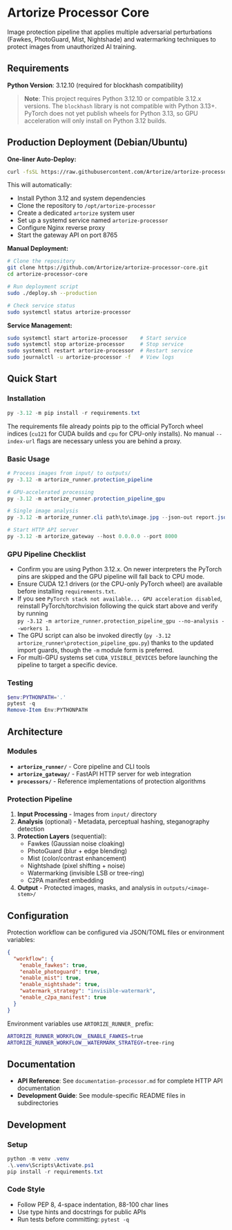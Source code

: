 # Artorize Processor Core

Image protection pipeline that applies multiple adversarial perturbations (Fawkes, PhotoGuard, Mist, Nightshade) and watermarking techniques to protect images from unauthorized AI training.

## Requirements

**Python Version**: 3.12.10 (required for blockhash compatibility)

> **Note**: This project requires Python 3.12.10 or compatible 3.12.x versions. The `blockhash` library is not compatible with Python 3.13+.
> PyTorch does not yet publish wheels for Python 3.13, so GPU acceleration will only install on Python 3.12 builds.

## Production Deployment (Debian/Ubuntu)

**One-liner Auto-Deploy:**
```bash
curl -fsSL https://raw.githubusercontent.com/Artorize/artorize-processor-core/main/deploy.sh | sudo bash -s -- --production
```

This will automatically:
- Install Python 3.12 and system dependencies
- Clone the repository to `/opt/artorize-processor`
- Create a dedicated `artorize` system user
- Set up a systemd service named `artorize-processor`
- Configure Nginx reverse proxy
- Start the gateway API on port 8765

**Manual Deployment:**
```bash
# Clone the repository
git clone https://github.com/Artorize/artorize-processor-core.git
cd artorize-processor-core

# Run deployment script
sudo ./deploy.sh --production

# Check service status
sudo systemctl status artorize-processor
```

**Service Management:**
```bash
sudo systemctl start artorize-processor    # Start service
sudo systemctl stop artorize-processor     # Stop service
sudo systemctl restart artorize-processor  # Restart service
sudo journalctl -u artorize-processor -f   # View logs
```

## Quick Start

### Installation
```powershell
py -3.12 -m pip install -r requirements.txt
```

The requirements file already points pip to the official PyTorch wheel indices (`cu121` for CUDA builds and `cpu` for CPU-only installs). No manual `--index-url` flags are necessary unless you are behind a proxy.

### Basic Usage
```powershell
# Process images from input/ to outputs/
py -3.12 -m artorize_runner.protection_pipeline

# GPU-accelerated processing
py -3.12 -m artorize_runner.protection_pipeline_gpu

# Single image analysis
py -3.12 -m artorize_runner.cli path\to\image.jpg --json-out report.json

# Start HTTP API server
py -3.12 -m artorize_gateway --host 0.0.0.0 --port 8000
```

### GPU Pipeline Checklist
- Confirm you are using Python 3.12.x. On newer interpreters the PyTorch pins are skipped and the GPU pipeline will fall back to CPU mode.
- Ensure CUDA 12.1 drivers (or the CPU-only PyTorch wheel) are available before installing `requirements.txt`.
- If you see `PyTorch stack not available... GPU acceleration disabled`, reinstall PyTorch/torchvision following the quick start above and verify by running  
  `py -3.12 -m artorize_runner.protection_pipeline_gpu --no-analysis --workers 1`.
- The GPU script can also be invoked directly (`py -3.12 artorize_runner\protection_pipeline_gpu.py`) thanks to the updated import guards, though the `-m` module form is preferred.
- For multi-GPU systems set `CUDA_VISIBLE_DEVICES` before launching the pipeline to target a specific device.

### Testing
```powershell
$env:PYTHONPATH='.'
pytest -q
Remove-Item Env:PYTHONPATH
```

## Architecture

### Modules
- **`artorize_runner/`** - Core pipeline and CLI tools
- **`artorize_gateway/`** - FastAPI HTTP server for web integration
- **`processors/`** - Reference implementations of protection algorithms

### Protection Pipeline
1. **Input Processing** - Images from `input/` directory
2. **Analysis** (optional) - Metadata, perceptual hashing, steganography detection
3. **Protection Layers** (sequential):
   - Fawkes (Gaussian noise cloaking)
   - PhotoGuard (blur + edge blending)
   - Mist (color/contrast enhancement)
   - Nightshade (pixel shifting + noise)
   - Watermarking (invisible LSB or tree-ring)
   - C2PA manifest embedding
4. **Output** - Protected images, masks, and analysis in `outputs/<image-stem>/`

## Configuration

Protection workflow can be configured via JSON/TOML files or environment variables:

```json
{
  "workflow": {
    "enable_fawkes": true,
    "enable_photoguard": true,
    "enable_mist": true,
    "enable_nightshade": true,
    "watermark_strategy": "invisible-watermark",
    "enable_c2pa_manifest": true
  }
}
```

Environment variables use `ARTORIZE_RUNNER_` prefix:
```bash
ARTORIZE_RUNNER_WORKFLOW__ENABLE_FAWKES=true
ARTORIZE_RUNNER_WORKFLOW__WATERMARK_STRATEGY=tree-ring
```

## Documentation

- **API Reference**: See `documentation-processor.md` for complete HTTP API documentation
- **Development Guide**: See module-specific README files in subdirectories

## Development

### Setup
```powershell
python -m venv .venv
.\.venv\Scripts\Activate.ps1
pip install -r requirements.txt
```

### Code Style
- Follow PEP 8, 4-space indentation, 88-100 char lines
- Use type hints and docstrings for public APIs
- Run tests before committing: `pytest -q`
